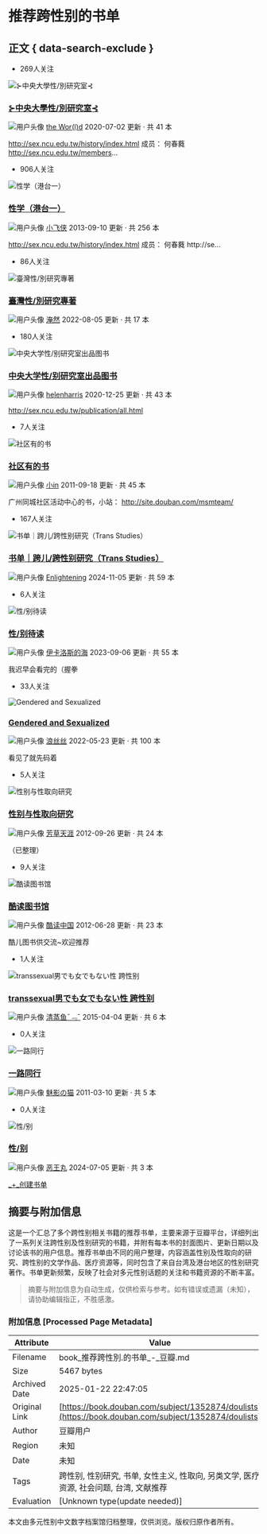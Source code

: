 # 推荐跨性别的书单

## 正文 { data-search-exclude }


- 269人关注

![⊱中央大學性/別研究室⊰](https://img1.doubanio.com/dae/merged_cover/img_handler/doulist_cover/round_rec/2650493-20200702222600)

### [⊱中央大學性/別研究室⊰](https://www.douban.com/doulist/2650493/)

![用户头像](https://img2.doubanio.com/icon/u1646470-621.jpg) [the Wor(l)d](https://www.douban.com/people/frosty/) 2020-07-02 更新 · 共 41 本

http://sex.ncu.edu.tw/history/index.html 成员： 何春蕤 http://sex.ncu.edu.tw/members...

- 906人关注

![性学（港台一）](https://img9.doubanio.com/dae/merged_cover/img_handler/doulist_cover/round_rec/2913630-20130910213044)

### [性学（港台一）](https://www.douban.com/doulist/2913630/)

![用户头像](https://img3.doubanio.com/icon/u38845805-37.jpg) [小飞侠](https://www.douban.com/people/master1986/) 2013-09-10 更新 · 共 256 本

http://sex.ncu.edu.tw/history/index.html 成员： 何春蕤 http://se...

- 86人关注

![臺灣性/別研究專著](https://img1.doubanio.com/dae/merged_cover/img_handler/doulist_cover/round_rec/290991-20220805210410)

### [臺灣性/別研究專著](https://www.douban.com/doulist/290991/)

![用户头像](https://img1.doubanio.com/icon/u3669248-40.jpg) [淹然](https://www.douban.com/people/3669248/) 2022-08-05 更新 · 共 17 本

- 180人关注

![中央大学性/别研究室出品图书](https://img1.doubanio.com/dae/merged_cover/img_handler/doulist_cover/round_rec/120978175-20201225090849)

### [中央大学性/别研究室出品图书](https://www.douban.com/doulist/120978175/)

![用户头像](https://img2.doubanio.com/icon/u59324138-351.jpg) [helenharris](https://www.douban.com/people/emotionalvulcan/) 2020-12-25 更新 · 共 43 本

http://sex.ncu.edu.tw/publication/all.html

- 7人关注

![社区有的书](https://img3.doubanio.com/dae/merged_cover/img_handler/doulist_cover/round_rec/1316417-20110918014933)

### [社区有的书](https://www.douban.com/doulist/1316417/)

![用户头像](https://img1.doubanio.com/icon/u1692414-49.jpg) [小in](https://www.douban.com/people/inmate/) 2011-09-18 更新 · 共 45 本

广州同城社区活动中心的书，小站： http://site.douban.com/msmteam/

- 167人关注

![书单｜跨儿/跨性别研究（Trans Studies）](https://img2.doubanio.com/dae/merged_cover/img_handler/doulist_cover/round_rec/150321364-20241105161141)

### [书单｜跨儿/跨性别研究（Trans Studies）](https://www.douban.com/doulist/150321364/)

![用户头像](https://img9.doubanio.com/icon/u180693708-46.jpg) [Enlightening](https://www.douban.com/people/180693708/) 2024-11-05 更新 · 共 59 本

- 6人关注

![性/别待读](https://img1.doubanio.com/dae/merged_cover/img_handler/doulist_cover/round_rec/110087351-20230906182819)

### [性/别待读](https://www.douban.com/doulist/110087351/)

![用户头像](https://img3.doubanio.com/icon/u142140186-7.jpg) [伊卡洛斯的海](https://www.douban.com/people/142140186/) 2023-09-06 更新 · 共 55 本

我迟早会看完的（握拳

- 33人关注

![Gendered and Sexualized](https://img1.doubanio.com/dae/merged_cover/img_handler/doulist_cover/round_rec/46815207-20220523234759)

### [Gendered and Sexualized](https://www.douban.com/doulist/46815207/)

![用户头像](https://img9.doubanio.com/icon/u78517780-196.jpg) [浪丝丝](https://www.douban.com/people/keemchen/) 2022-05-23 更新 · 共 100 本

看见了就先码着

- 5人关注

![性别与性取向研究](https://img1.doubanio.com/dae/merged_cover/img_handler/doulist_cover/round_rec/1675156-20120926102739)

### [性别与性取向研究](https://www.douban.com/doulist/1675156/)

![用户头像](https://img3.doubanio.com/icon/u64832808-2.jpg) [芳草天涯](https://www.douban.com/people/64832808/) 2012-09-26 更新 · 共 24 本

（已整理）

- 9人关注

![酷读图书馆](https://img3.doubanio.com/dae/merged_cover/img_handler/doulist_cover/round_rec/1592107-20120628184907)

### [酷读图书馆](https://www.douban.com/doulist/1592107/)

![用户头像](https://img1.doubanio.com/icon/user_normal.jpg) [酷读中国](https://www.douban.com/people/KuduCN/) 2012-06-28 更新 · 共 23 本

酷儿图书供交流~欢迎推荐

- 1人关注

![transsexual男でも女でもない性 跨性别](https://img9.doubanio.com/dae/merged_cover/img_handler/doulist_cover/round_rec/1488505-20150404024306)

### [transsexual男でも女でもない性 跨性别](https://www.douban.com/doulist/1488505/)

![用户头像](https://img3.doubanio.com/icon/u2945711-3.jpg) [清蒸鱼ˉ﹃ˉ](https://www.douban.com/people/kiska/) 2015-04-04 更新 · 共 6 本

- 0人关注

![一路同行](https://img9.doubanio.com/dae/merged_cover/img_handler/doulist_cover/round_rec/897763-20110310211526)

### [一路同行](https://www.douban.com/doulist/897763/)

![用户头像](https://img1.doubanio.com/icon/u29631662-9.jpg) [魅影の猫](https://www.douban.com/people/29631662/) 2011-03-10 更新 · 共 5 本

- 0人关注

![性/别](https://img1.doubanio.com/dae/merged_cover/img_handler/doulist_cover/round_rec/159082335-20240705214019)

### [性/别](https://www.douban.com/doulist/159082335/)

![用户头像](https://img9.doubanio.com/icon/u188983220-6.jpg) [恶王丸](https://www.douban.com/people/ERpuppet404/) 2024-07-05 更新 · 共 3 本

[_+_创建书单](https://www.douban.com/doulist/new?digest_type=book)
<!-- tcd_original_link https://book.douban.com/subject/1352874/doulists -->


## 摘要与附加信息

<!-- tcd_abstract -->
这是一个汇总了多个跨性别相关书籍的推荐书单，主要来源于豆瓣平台，详细列出了一系列关注跨性别及性别研究的书籍，并附有每本书的封面图片、更新日期以及讨论该书的用户信息。推荐书单由不同的用户整理，内容涵盖性别及性取向的研究、跨性别的文学作品、医疗资源等，同时包含了来自台湾及港台地区的性别研究著作。书单更新频繁，反映了社会对多元性别话题的关注和书籍资源的不断丰富。
<!-- tcd_abstract_end -->

> 摘要与附加信息为自动生成，仅供检索与参考。如有错误或遗漏（未知），请协助编辑指正，不胜感激。

### 附加信息 [Processed Page Metadata]

| Attribute       | Value                                  |
|-----------------|----------------------------------------|
| Filename        | book_推荐跨性別.的书单_-_豆瓣.md                             |
| Size            | 5467 bytes                           |
| Archived Date   | 2025-01-22 22:47:05                             |
| Original Link   | [https://book.douban.com/subject/1352874/doulists](https://book.douban.com/subject/1352874/doulists)                       |
| Author          | 豆瓣用户                               |
| Region          | 未知                               |
| Date            | 未知                                 |
| Tags            | 跨性别, 性别研究, 书单, 女性主义, 性取向, 另类文学, 医疗资源, 社会问题, 台湾, 文献推荐                                 |
| Evaluation            | [Unknown type(update needed)]                                 |
<!-- tcd_table_end -->

本文由多元性别中文数字档案馆归档整理，仅供浏览。版权归原作者所有。
